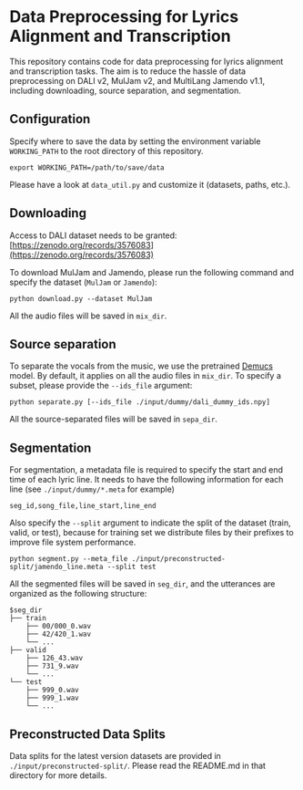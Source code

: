 # Data Preprocessing for Lyrics Alignment and Transcription

This repository contains code for data preprocessing for lyrics alignment and transcription tasks.
The aim is to reduce the hassle of data preprocessing on DALI v2, MulJam v2, and MultiLang Jamendo v1.1,
including downloading, source separation, and segmentation.

## Configuration

Specify where to save the data by setting the environment variable `WORKING_PATH` to the root directory of this repository.
```
export WORKING_PATH=/path/to/save/data
```
Please have a look at `data_util.py` and customize it (datasets, paths, etc.).

## Downloading

Access to DALI dataset needs to be granted: [https://zenodo.org/records/3576083](https://zenodo.org/records/3576083)

To download MulJam and Jamendo, please run the following command and specify the dataset (`MulJam` or `Jamendo`):
```
python download.py --dataset MulJam
```

All the audio files will be saved in `mix_dir`.

## Source separation

To separate the vocals from the music, we use the pretrained [Demucs](https://github.com/facebookresearch/demucs) model.
By default, it applies on all the audio files in `mix_dir`. To specify a subset, please provide the `--ids_file` argument:

```
python separate.py [--ids_file ./input/dummy/dali_dummy_ids.npy]
```

All the source-separated files will be saved in `sepa_dir`.

## Segmentation

For segmentation, a metadata file is required to specify the start and end time of each lyric line. 
It needs to have the following information for each line (see `./input/dummy/*.meta` for example)

```csv
seg_id,song_file,line_start,line_end
```
Also specify the `--split` argument to indicate the split of the dataset (train, valid, or test),
because for training set we distribute files by their prefixes to improve file system performance.
```
python segment.py --meta_file ./input/preconstructed-split/jamendo_line.meta --split test
```

All the segmented files will be saved in `seg_dir`, and the utterances are organized as the following structure:
```
$seg_dir
├── train
    ├── 00/000_0.wav
    ├── 42/420_1.wav
    └── ...
├── valid
    ├── 126_43.wav
    ├── 731_9.wav
    └── ...
└── test
    ├── 999_0.wav
    ├── 999_1.wav
    └── ...
```

## Preconstructed Data Splits

Data splits for the latest version datasets are provided in `./input/preconstructed-split/`. 
Please read the README.md in that directory for more details.